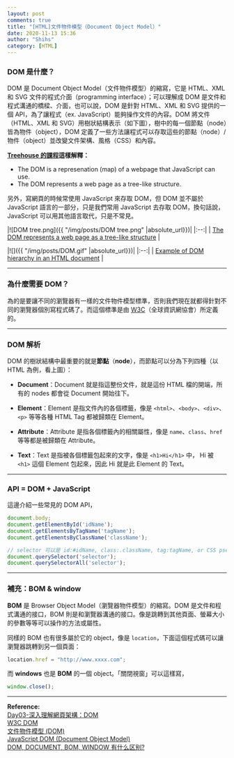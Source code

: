 ```yaml
---
layout: post
comments: true
title: "[HTML]文件物件模型（Document Object Model）"
date: 2020-11-13 15:36
author: "Shihs"
category: [HTML]
---
```


### DOM 是什麼？

DOM 是 Document Object Model（文件物件模型）的縮寫，它是 HTML、XML 和 SVG 文件的程式介面（programming interface）；可以理解成 DOM 是文件和程式溝通的橋樑、介面，也可以說，DOM 是針對 HTML、XML 和 SVG 提供的一個 API，為了讓程式（ex. JavaScript）能夠操作文件的內容。DOM 將文件（HTML、XML 和 SVG）用樹狀結構表示（如下圖），樹中的每一個節點（node）皆為物件（object），DOM 定義了一些方法讓程式可以存取這些的節點（node）/ 物件（object）並改變文件架構、風格（CSS）和內容。


**[Treehouse 的課程](https://teamtreehouse.com/library/what-is-the-dom)這樣解釋：**
- The DOM is a represenation (map) of a webpage that JavaScript can use. 
- The DOM represents a web page as a tree-like structure.


另外，寫網頁的時候常使用 JavaScript 來存取 DOM，但 DOM 並不屬於 JavaScript 語言的一部分，只是我們常用 JavaScript 去存取 DOM，換句話說，JavaScript 可以用其他語言取代，只是不常見。


|![DOM tree.png]({{ "/img/posts/DOM tree.png" |absolute_url}})|
|:--:| 
| [The DOM represents a web page as a tree-like structure](https://teamtreehouse.com/library/what-is-the-dom) |


|![]({{ "/img/posts/DOM.gif" |absolute_url}})|
|:--:| 
| [Example of DOM hierarchy in an HTML document](https://ithelp.ithome.com.tw/articles/10202689) |

***

### 為什麼需要 DOM？

為的是要讓不同的瀏覽器有一樣的文件物件模型標準，否則我們現在就都得針對不同的瀏覽器個別寫程式碼了。而這個標準是由 [W3C](https://zh.wikipedia.org/wiki/%E4%B8%87%E7%BB%B4%E7%BD%91%E8%81%94%E7%9B%9F)（全球資訊網協會）所定義的。

***

### DOM 解析

DOM 的樹狀結構中最重要的就是**節點**（**node**），而節點可以分為下列四種（以 HTML 為例，看上圖）：

- **Document**：Document 就是指這整份文件，就是這份 HTML 檔的開端，所有的 nodes 都會從 Document 開始往下。

- **Element**：Element 是指文件內的各個標籤，像是 `<html>`、`<body>`、`<div>`、`<p>` 等等各種 HTML Tag 都被歸類在 Element。

- **Attribute**：Attribute 是指各個標籤內的相關屬性，像是 `name`、`class`、`href` 等等都是被歸類在 Attribute。

- **Text**：Text 是指被各個標籤包起來的文字，像是 `<h1>Hi</h1>` 中， Hi 被 `<h1>` 這個 Element 包起來，因此 Hi 就是此 Element 的 Text。

***

### API = DOM + JavaScript

這邊介紹一些常見的 DOM API，

```javascript
document.body;
document.getElementById('idName');
document.getElementsByTagName('tagName');
document.getElementsByClassName('className');

// selector 可以是 id:#idName, class:.className, tag:tagName, or CSS pseudo-class
document.querySelector('selector'); 
document.querySelectorAll('selector');
```

***

### 補充：BOM & window

**BOM** 是 Browser Object Model（瀏覽器物件模型）的縮寫。DOM 是文件和程式溝通的接口，BOM 則是和瀏覽器溝通的接口。像是跳轉到其他頁面、螢幕大小的參數等等可以操作的方法或屬性。

同樣的 BOM 也有很多屬於它的 object，像是 `location`，下面這個程式碼可以讓瀏覽器跳轉到另一個頁面：

```javascript
location.href = "http://www.xxxx.com";
```

而 **windows** 也是 **BOM** 的一個 object。「關閉視窗」可以這樣寫，

```javascript
window.close();
```



***

**Reference:**
<br>
[Day03-深入理解網頁架構：DOM](https://ithelp.ithome.com.tw/articles/10202689)
<br>
[W3C DOM](https://www.wibibi.com/info.php?tid=379)
<br>
[文件物件模型 (DOM)](https://developer.mozilla.org/zh-TW/docs/Web/API/Document_Object_Model)
<br>
[JavaScript DOM (Document Object Model)](https://www.fooish.com/javascript/dom/)
<br>
[DOM, DOCUMENT, BOM, WINDOW 有什么区别?](https://www.zhihu.com/question/33453164)



